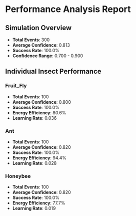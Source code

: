 # Performance Analysis Report

## Simulation Overview
- **Total Events**: 300
- **Average Confidence**: 0.813
- **Success Rate**: 100.0%
- **Confidence Range**: 0.700 - 0.900

## Individual Insect Performance

### Fruit_Fly
- **Total Events**: 100
- **Average Confidence**: 0.800
- **Success Rate**: 100.0%
- **Energy Efficiency**: 80.6%
- **Learning Rate**: 0.036

### Ant
- **Total Events**: 100
- **Average Confidence**: 0.820
- **Success Rate**: 100.0%
- **Energy Efficiency**: 94.4%
- **Learning Rate**: 0.028

### Honeybee
- **Total Events**: 100
- **Average Confidence**: 0.820
- **Success Rate**: 100.0%
- **Energy Efficiency**: 77.7%
- **Learning Rate**: 0.019

